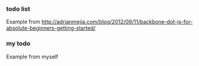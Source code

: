 ### todo list
Example from http://adrianmejia.com/blog/2012/09/11/backbone-dot-js-for-absolute-beginners-getting-started/

### my todo
Example from myself